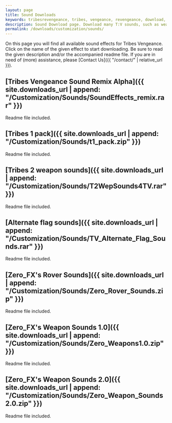 ```yaml
---
layout: page
title: Sound Downloads
keywords: tribesrevengeance, tribes, vengeance, revengeance, download, sound, effect, t1, t2, 1, 2, flag, rover, weapon
description: Sound Download page. Download many T:V sounds, such as weapon sounds and more!
permalink: /downloads/customization/sounds/
---
```


On this page you will find all available sound effects for Tribes Vengeance. Click on the name of the given effect to start downloading. Be sure to read the given description and/or the accompanied readme file. If you are in need of (more) assistance, please [Contact Us]({{ "/contact/" | relative_url }}).

  
  

## [Tribes Vengeance Sound Remix Alpha]({{ site.downloads_url | append: "/Customization/Sounds/SoundEffects_remix.rar" }})

Readme file included.

  
  

## [Tribes 1 pack]({{ site.downloads_url | append: "/Customization/Sounds/t1_pack.zip" }})

Readme file included.

  
  

## [Tribes 2 weapon sounds]({{ site.downloads_url | append: "/Customization/Sounds/T2WepSounds4TV.rar" }})

Readme file included.

  
  

## [Alternate flag sounds]({{ site.downloads_url | append: "/Customization/Sounds/TV_Alternate_Flag_Sounds.rar" }})

Readme file included.

  
  

## [Zero\_FX's Rover Sounds]({{ site.downloads_url | append: "/Customization/Sounds/Zero_Rover_Sounds.zip" }})

Readme file included.

  
  

## [Zero\_FX's Weapon Sounds 1.0]({{ site.downloads_url | append: "/Customization/Sounds/Zero_Weapons1.0.zip" }})

Readme file included.

  
  

## [Zero\_FX's Weapon Sounds 2.0]({{ site.downloads_url | append: "/Customization/Sounds/Zero_Weapon_Sounds2.0.zip" }})

Readme file included.
